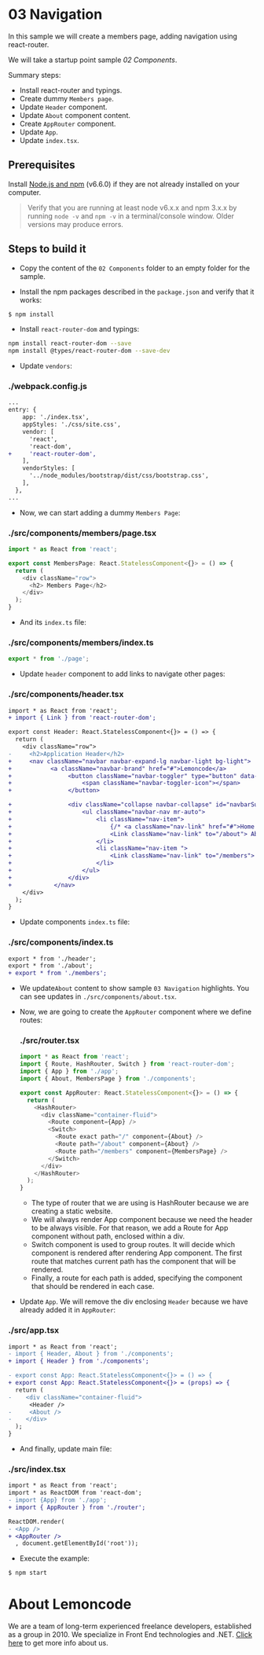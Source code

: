 # 03 Navigation

In this sample we will create a members page, adding navigation using react-router.

We will take a startup point sample _02 Components_.

Summary steps:

- Install react-router and typings.
- Create dummy `Members page`.
- Update `Header` component.
- Update `About` component content.
- Create `AppRouter` component.
- Update `App`.
- Update `index.tsx`.

## Prerequisites

Install [Node.js and npm](https://nodejs.org/en/) (v6.6.0) if they are not already
installed on your computer.

> Verify that you are running at least node v6.x.x and npm 3.x.x by running `node -v` and `npm -v`
in a terminal/console window. Older versions may produce errors.

## Steps to build it

- Copy the content of the `02 Components` folder to an empty folder for the sample.

- Install the npm packages described in the `package.json` and verify that it works:

 ```bash
 $ npm install
 ```

- Install `react-router-dom` and typings:

```bash
npm install react-router-dom --save
npm install @types/react-router-dom --save-dev
```

- Update `vendors`:

### ./webpack.config.js
```diff
...
entry: {
    app: './index.tsx',
    appStyles: './css/site.css',
    vendor: [
      'react',
      'react-dom',
+     'react-router-dom',
    ],
    vendorStyles: [
      '../node_modules/bootstrap/dist/css/bootstrap.css',
    ],
  },
...
```

- Now, we can start adding a dummy `Members Page`:

### ./src/components/members/page.tsx
```javascript
import * as React from 'react';

export const MembersPage: React.StatelessComponent<{}> = () => {
  return (
    <div className="row">
      <h2> Members Page</h2>
    </div>
  );
}

```

- And its `index.ts` file:

### ./src/components/members/index.ts
```javascript
export * from './page';

```

- Update `header` component to add links to navigate other pages:

### ./src/components/header.tsx
```diff
import * as React from 'react';
+ import { Link } from 'react-router-dom';

export const Header: React.StatelessComponent<{}> = () => {
  return (
    <div className="row">
-     <h2>Application Header</h2>
+     <nav className="navbar navbar-expand-lg navbar-light bg-light">
+           <a className="navbar-brand" href="#">Lemoncode</a>
+                <button className="navbar-toggler" type="button" data-toggle="collapse" data-target="#navbarSupportedContent" aria-controls="navbarSupportedContent" aria-expanded="false" aria-label="Toggle navigation">
+                    <span className="navbar-toggler-icon"></span>
+                </button>

+                <div className="collapse navbar-collapse" id="navbarSupportedContent">
+                    <ul className="navbar-nav mr-auto">
+                        <li className="nav-item">
+                            {/* <a className="nav-link" href="#">Home <span className="sr-only">(current)</span></a> */}
+                            <Link className="nav-link" to="/about"> About</Link>
+                        </li>
+                        <li className="nav-item ">
+                            <Link className="nav-link" to="/members"> Members </Link>
+                        </li>                    
+                    </ul>            
+                </div>
+            </nav>
    </div>
  );
}

```

- Update components `index.ts` file:

### ./src/components/index.ts
```diff
export * from './header';
export * from './about';
+ export * from './members';

```

- We update`About` content to show sample `03 Navigation` highlights. You can see updates in `./src/components/about.tsx`.

- Now, we are going to create the `AppRouter` component where we define routes:

  ### ./src/router.tsx
  ```javascript
  import * as React from 'react';
  import { Route, HashRouter, Switch } from 'react-router-dom';
  import { App } from './app';
  import { About, MembersPage } from './components';

  export const AppRouter: React.StatelessComponent<{}> = () => {
    return (
      <HashRouter>
        <div className="container-fluid">
          <Route component={App} />
          <Switch>
            <Route exact path="/" component={About} />
            <Route path="/about" component={About} />
            <Route path="/members" component={MembersPage} />
          </Switch>
        </div>
      </HashRouter>
    );
  }
  ```

  - The type of router that we are using is HashRouter because we are creating a static website.
  - We will always render App component because we need the header to be always visible. For that reason, we add a Route for App component without path, enclosed within a div.
  - Switch component is used to group routes. It will decide which component is rendered after rendering App component. The first route that matches current path has the component that will be rendered.
  - Finally, a route for each path is added, specifying the component that should be rendered in each case.

- Update `App`. We will remove the div enclosing `Header` because we have already added it in `AppRouter`:

### ./src/app.tsx
```diff
import * as React from 'react';
- import { Header, About } from './components';
+ import { Header } from './components';

- export const App: React.StatelessComponent<{}> = () => {
+ export const App: React.StatelessComponent<{}> = (props) => {
  return (
-    <div className="container-fluid">
      <Header />
-     <About />
-    </div>
  );
}

```

- And finally, update main file:

### ./src/index.tsx
```diff
import * as React from 'react';
import * as ReactDOM from 'react-dom';
- import {App} from './app';
+ import { AppRouter } from './router';

ReactDOM.render(
- <App />
+ <AppRouter />
  , document.getElementById('root'));

```

- Execute the example:

 ```bash
 $ npm start
 ```

# About Lemoncode

We are a team of long-term experienced freelance developers, established as a group in 2010.
We specialize in Front End technologies and .NET. [Click here](http://lemoncode.net/services/en/#en-home) to get more info about us. 
